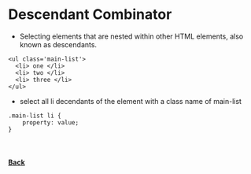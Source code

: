 # Descendant Combinator

- Selecting elements that are nested within other HTML elements, also known as descendants.
```
<ul class='main-list'>
  <li> one </li>
  <li> two </li>
  <li> three </li>
</ul>
```
- select all li decendants of the element with a class name of main-list 
```
.main-list li {
    property: value;
}
```
<br>

 #### [Back](../readme.md#css-quick-guide)
